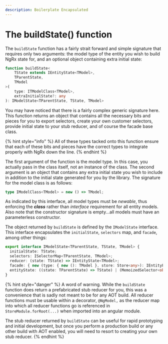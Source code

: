 ```yaml
---
description: Boilerplate Encapsulated
---
```


# The buildState\(\) function

The `buildState` function has a fairly strait forward and simple signature that requires only two arguments: the model type of the entity you wish to build NgRx state for, and an optional object containing extra initial state:

```typescript
function buildState<
    TState extends IEntityState<TModel>, 
    TParentState, 
    TModel
>(
    type: ITModelClass<TModel>, 
    extraInitialState?: any
): IModelState<TParentState, TState, TModel> 

```

You may have noticed that there is a fairly complex generic signature here. This function returns an object that contains all the necessary bits and pieces for you to export selectors, create your own customer selectors, provide initial state to your stub reducer, and of course the facade base class.

{% hint style="info" %}
All of these types tacked onto this function ensure that each of these bits and pieces have the correct types to integrate properly with NgRx down the line. 
{% endhint %}

The first argument of the function is the model type. In this case, you actually pass in the class itself, not an instance of the class. The second argument is an object that contains any extra initial state you wish to include in addition to the initial state generated for you by the library. The signature for the model class is as follows:

```typescript
type IModelClass<TModel> = new () => TModel;
```

As indicated by this interface, all model types must be _newable_, thus enforcing the _**class**_ rather than _interface_ requirement for all entity models. Also note that the constructor signature is empty...all models must have an parameterless constructor. 

The object returned by `buildState` is defined by the `IModelState` interface. This interface encapsulates the `initialState`, `selectors` map, and `facade`, among other things:

```typescript
export interface IModelState<TParentState, TState, TModel> {
  initialState: TState;
  selectors: ISelectorMap<TParentState, TModel>;
  reducer: (state: TState) => IEntityState<TModel>;
  facade: { new (type: { new (): TModel }, store: Store<any>): IEntityFacade<TModel> };
  entityState: ((state: TParentState) => TState) | (MemoizedSelector<object, any>);
}
```

{% hint style="danger" %}
A word of warning. While the `buildState` function does return a prefabricated stub reducer for you, this was a convenience that is sadly not meant to be for any AOT build. All reducer functions must be usable within a decorator, `@NgModel,` as the reducer map into which all reducer functions go is referenced in `StoreModule.forRoot(...)` when imported into an angular module. 

The stub reducer returned by `buildState` can be useful for rapid prototyping and initial development, but once you perform a production build or any other build with AOT enabled, you will need to resort to creating your own stub reducer. 
{% endhint %}

